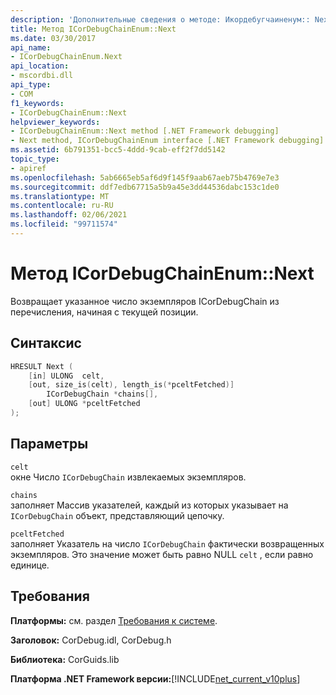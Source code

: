 ```yaml
---
description: 'Дополнительные сведения о методе: Икордебугчаиненум:: Next'
title: Метод ICorDebugChainEnum::Next
ms.date: 03/30/2017
api_name:
- ICorDebugChainEnum.Next
api_location:
- mscordbi.dll
api_type:
- COM
f1_keywords:
- ICorDebugChainEnum::Next
helpviewer_keywords:
- ICorDebugChainEnum::Next method [.NET Framework debugging]
- Next method, ICorDebugChainEnum interface [.NET Framework debugging]
ms.assetid: 6b791351-bcc5-4ddd-9cab-eff2f7dd5142
topic_type:
- apiref
ms.openlocfilehash: 5ab6665eb5af6d9f145f9aab67aeb75b4769e7e3
ms.sourcegitcommit: ddf7edb67715a5b9a45e3dd44536dabc153c1de0
ms.translationtype: MT
ms.contentlocale: ru-RU
ms.lasthandoff: 02/06/2021
ms.locfileid: "99711574"
---
```

# <a name="icordebugchainenumnext-method"></a>Метод ICorDebugChainEnum::Next

Возвращает указанное число экземпляров ICorDebugChain из перечисления, начиная с текущей позиции.  
  
## <a name="syntax"></a>Синтаксис  
  
```cpp  
HRESULT Next (  
    [in] ULONG  celt,  
    [out, size_is(celt), length_is(*pceltFetched)]  
        ICorDebugChain *chains[],  
    [out] ULONG *pceltFetched  
);  
```  
  
## <a name="parameters"></a>Параметры  

 `celt`  
 окне Число `ICorDebugChain` извлекаемых экземпляров.  
  
 `chains`  
 заполняет Массив указателей, каждый из которых указывает на `ICorDebugChain` объект, представляющий цепочку.  
  
 `pceltFetched`  
 заполняет Указатель на число `ICorDebugChain` фактически возвращенных экземпляров. Это значение может быть равно NULL `celt` , если равно единице.  
  
## <a name="requirements"></a>Требования  

 **Платформы:** см. раздел [Требования к системе](../../get-started/system-requirements.md).  
  
 **Заголовок:** CorDebug.idl, CorDebug.h  
  
 **Библиотека:** CorGuids.lib  
  
 **Платформа .NET Framework версии:**[!INCLUDE[net_current_v10plus](../../../../includes/net-current-v10plus-md.md)]

